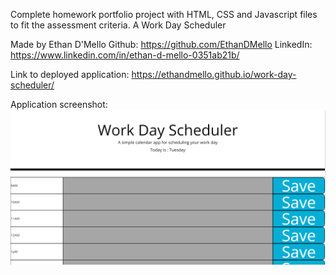 Complete homework portfolio project with HTML, CSS and Javascript files to fit the assessment criteria.
A Work Day Scheduler

Made by Ethan D'Mello
Github: https://github.com/EthanDMello
LinkedIn: https://www.linkedin.com/in/ethan-d-mello-0351ab21b/

Link to deployed application:
https://ethandmello.github.io/work-day-scheduler/

Application screenshot:
![developed application screenshot](./Assets/Images/deployedApp.png)
